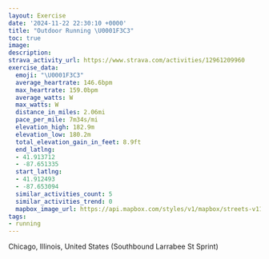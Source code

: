 ```yaml
---
layout: Exercise
date: '2024-11-22 22:30:10 +0000'
title: "Outdoor Running \U0001F3C3"
toc: true
image:
description:
strava_activity_url: https://www.strava.com/activities/12961209960
exercise_data:
  emoji: "\U0001F3C3"
  average_heartrate: 146.6bpm
  max_heartrate: 159.0bpm
  average_watts: W
  max_watts: W
  distance_in_miles: 2.06mi
  pace_per_mile: 7m34s/mi
  elevation_high: 182.9m
  elevation_low: 180.2m
  total_elevation_gain_in_feet: 8.9ft
  end_latlng:
  - 41.913712
  - -87.651335
  start_latlng:
  - 41.912493
  - -87.653094
  similar_activities_count: 5
  similar_activities_trend: 0
  mapbox_image_url: https://api.mapbox.com/styles/v1/mapbox/streets-v11/static/path-5+787af2-1.0(why~Fxl~uOEwKEeDCSEEWAwCJgKJ%7DCFsBAMCEMBiECc%40EICC_CCiD%40YBa%40TK%40k%40AeAIWBy%40V%7B%40%40OAIE_%40c%40EU%3FaHEeH%40YDONQPK%60CIlA%40bBAjd%40g%40%5C%40NBHHBVAfDBfLFvH%40xE),pin-s-s+e5b22e(-87.65149,41.91388),pin-s-f+89ae00(-87.64945000000002,41.913740000000004)/auto/800x800?access_token=pk.eyJ1Ijoiam9zaGJlY2ttYW4iLCJhIjoiY205eWR2aDd1MWZ6djJrbXc4a3M0bWZleiJ9.XiG9OWkNcZk2QzjJbxLB4A
tags:
- running
---
```




Chicago, Illinois, United States (Southbound Larrabee St Sprint)
